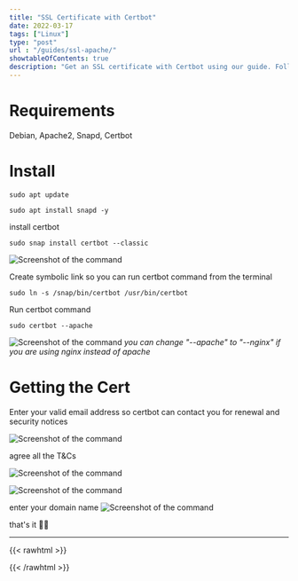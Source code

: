 ```yaml
---
title: "SSL Certificate with Certbot"
date: 2022-03-17
tags: ["Linux"]
type: "post"
url : "/guides/ssl-apache/"
showtableOfContents: true
description: "Get an SSL certificate with Certbot using our guide. Follow our step-by-step instructions to secure your website with HTTPS encryption"
---
```


# Requirements
Debian, Apache2, Snapd, Certbot

# Install
```
sudo apt update 

sudo apt install snapd -y 
```
install certbot
```
sudo snap install certbot --classic
```
![Screenshot of the command](/images/guides/ssl-apache/2022_1.png)

Create symbolic link so you can run certbot command from the terminal

```
sudo ln -s /snap/bin/certbot /usr/bin/certbot
```
Run certbot command
```
sudo certbot --apache
```

![Screenshot of the command](/images/guides/ssl-apache/2022_3.png)
*you can change "--apache" to "--nginx" if you are using nginx instead of apache*

# Getting the Cert

Enter your valid email address so certbot can contact you for renewal and security notices

![Screenshot of the command](/images/guides/ssl-apache/2022_4.png)

agree all the T&Cs

![Screenshot of the command](/images/guides/ssl-apache/2022_5.png)

![Screenshot of the command](/images/guides/ssl-apache/2022_6.png)

enter your domain name
![Screenshot of the command](/images/guides/ssl-apache/2022_7.png)

that's it ✌🏽

-------------------------------------------------------------
{{< rawhtml >}} 
 
{{< /rawhtml >}}